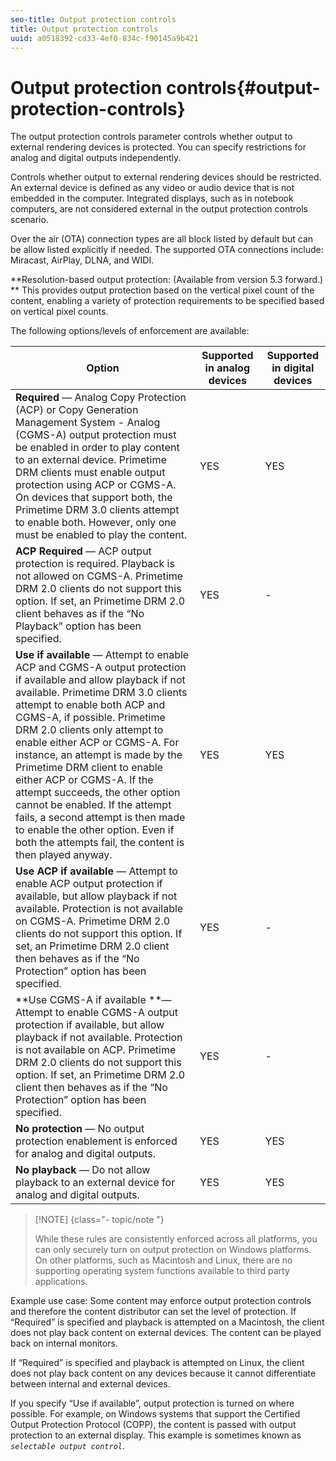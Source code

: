 ```yaml
---
seo-title: Output protection controls
title: Output protection controls
uuid: a0518392-cd33-4ef0-834c-f90145a9b421
---
```


# Output protection controls{#output-protection-controls}

The output protection controls parameter controls whether output to external rendering devices is protected. You can specify restrictions for analog and digital outputs independently.

Controls whether output to external rendering devices should be restricted. An external device is defined as any video or audio device that is not embedded in the computer. Integrated displays, such as in notebook computers, are not considered external in the output protection controls scenario.

Over the air (OTA) connection types are all block listed by default but can be allow listed explicitly if needed. The supported OTA connections include: Miracast, AirPlay, DLNA, and WIDI.

**Resolution-based output protection: (Available from version 5.3 forward.) ** This provides output protection based on the vertical pixel count of the content, enabling a variety of protection requirements to be specified based on vertical pixel counts.

The following options/levels of enforcement are available: 

|  Option  | Supported in analog devices  | Supported in digital devices  |
|---|---|---|
| **Required** — Analog Copy Protection (ACP) or Copy Generation Management System - Analog (CGMS-A) output protection must be enabled in order to play content to an external device. Primetime DRM clients must enable output protection using ACP or CGMS-A. On devices that support both, the Primetime DRM 3.0 clients attempt to enable both. However, only one must be enabled to play the content.  | YES  | YES  |
| **ACP Required** — ACP output protection is required. Playback is not allowed on CGMS-A. Primetime DRM 2.0 clients do not support this option. If set, an Primetime DRM 2.0 client behaves as if the “No Playback” option has been specified.  | YES  | -  |
| **Use if available** — Attempt to enable ACP and CGMS-A output protection if available and allow playback if not available. Primetime DRM 3.0 clients attempt to enable both ACP and CGMS-A, if possible. Primetime DRM 2.0 clients only attempt to enable either ACP or CGMS-A. For instance, an attempt is made by the Primetime DRM client to enable either ACP or CGMS-A. If the attempt succeeds, the other option cannot be enabled. If the attempt fails, a second attempt is then made to enable the other option. Even if both the attempts fail, the content is then played anyway.  | YES  | YES  |
| **Use ACP if available** — Attempt to enable ACP output protection if available, but allow playback if not available. Protection is not available on CGMS-A. Primetime DRM 2.0 clients do not support this option. If set, an Primetime DRM 2.0 client then behaves as if the “No Protection” option has been specified.  | YES  | -  |
| **Use CGMS-A if available **— Attempt to enable CGMS-A output protection if available, but allow playback if not available. Protection is not available on ACP. Primetime DRM 2.0 clients do not support this option. If set, an Primetime DRM 2.0 client then behaves as if the “No Protection” option has been specified.  | YES  | -  |
| **No protection** — No output protection enablement is enforced for analog and digital outputs.  | YES  | YES  |
| **No playback** — Do not allow playback to an external device for analog and digital outputs.  | YES  | YES  |

>[!NOTE] {class="- topic/note "}
>
>While these rules are consistently enforced across all platforms, you can only securely turn on output protection on Windows platforms. On other platforms, such as Macintosh and Linux, there are no supporting operating system functions available to third party applications.

Example use case: Some content may enforce output protection controls and therefore the content distributor can set the level of protection. If “Required” is specified and playback is attempted on a Macintosh, the client does not play back content on external devices. The content can be played back on internal monitors.

If “Required” is specified and playback is attempted on Linux, the client does not play back content on any devices because it cannot differentiate between internal and external devices.

If you specify “Use if available”, output protection is turned on where possible. For example, on Windows systems that support the Certified Output Protection Protocol (COPP), the content is passed with output protection to an external display. This example is sometimes known as *`selectable output control`*. 
